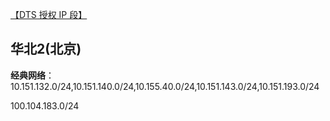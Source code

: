 

[【DTS 授权 IP 段】](https://help.aliyun.com/document_detail/84900.html?spm=a2c4g.11186623.6.675.482c40640vB93n)

## 华北2(北京)

**经典网络**：10.151.132.0/24,10.151.140.0/24,10.155.40.0/24,10.151.143.0/24,10.151.193.0/24

100.104.183.0/24